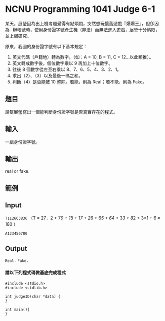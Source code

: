 ﻿# NCNU Programming 1041 Judge 6-1

某天，展瑩因為出上機考題覺得有點煩悶，突然想玩懷舊遊戲『爆爆王』，但卻因為- 辦帳號時，使用身份證字號產生機（非法）而無法進入遊戲，展瑩十分納悶，並上網研究。

原來，我國的身份證字號有以下基本規定：

1. 英文代碼（戶籍地）轉為數字。（如：A = 10, B = 11, C = 12…以此類推）。
2. 英文轉成數字後，個位數字乘以 9 再加上十位數字。
3. 往後 8 個數字從左至右乘以 8、7、6、5、4、3、2、1。
4. 求出（2）、（3）以及最後一碼之和。
5. 判斷（4）是否能被 10 整除。若能，則為 Real；若不能，則為 Fake。

## 題目

請幫展瑩寫出一個能判斷身份證字號是否真實存在的程式。

## 輸入

一組身份證字號。

## 輸出

real or fake.

## 範例

## Input

`T112663836`
（T = 27，2 + 7*9 + 1*8 + 1*7 + 2*6 + 6*5 + 6*4 + 3*3 + 8*2 + 3*1 + 6 = 180 ）

`A123456780`

## Output

`Real.`
`Fake.`

#### 請以下列程式碼做基底完成程式

```
#include <stdio.h>
#include <stdlib.h>

int judgeID(char *data) {
}

int main(){
}
```